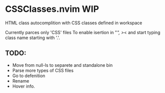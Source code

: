 # CSSClasses.nvim WIP
HTML class autocomplition with CSS classes defined in workspace 

Currently parces only 'CSS' files
To enable isertion in "*",  >*< and start typing class name starting with '.'.

## TODO:
- Move from null-ls to separete and standalone bin
- Parse more types of CSS files
- Go to defenition
- Rename
- Hover info.
